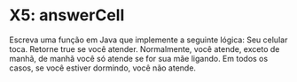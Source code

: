 # X5: answerCell

Escreva uma função em Java que implemente a seguinte lógica: Seu celular toca. Retorne true se você atender. Normalmente, você atende, exceto de manhã, de manhã você só atende se for sua mãe ligando. Em todos os casos, se você estiver dormindo, você não atende.